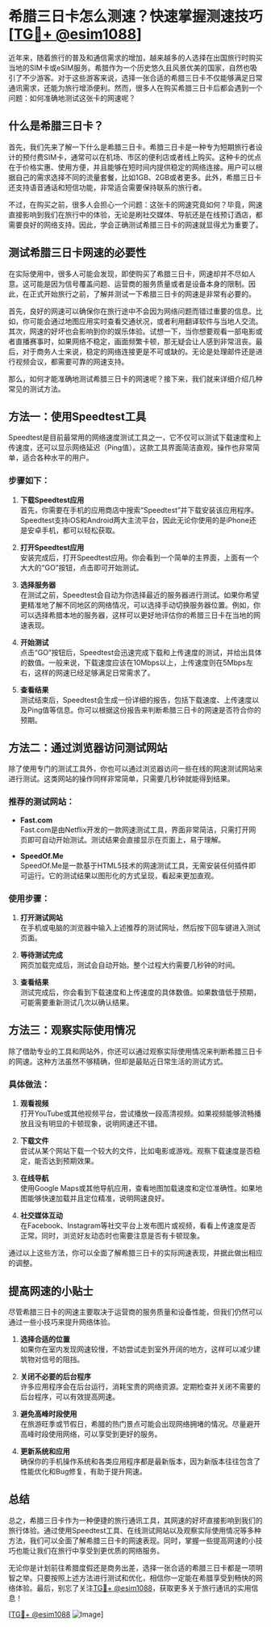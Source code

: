 # 希腊三日卡怎么测速？快速掌握测速技巧[[TG💪+ @esim1088](https://t.me/s/esim1088)]

近年来，随着旅行的普及和通信需求的增加，越来越多的人选择在出国旅行时购买当地的SIM卡或eSIM服务。希腊作为一个历史悠久且风景优美的国家，自然也吸引了不少游客。对于这些游客来说，选择一张合适的希腊三日卡不仅能够满足日常通讯需求，还能为旅行增添便利。然而，很多人在购买希腊三日卡后都会遇到一个问题：如何准确地测试这张卡的网速呢？

## 什么是希腊三日卡？

首先，我们先来了解一下什么是希腊三日卡。希腊三日卡是一种专为短期旅行者设计的预付费SIM卡，通常可以在机场、市区的便利店或者线上购买。这种卡的优点在于价格实惠、使用方便，并且能够在短时间内提供稳定的网络连接。用户可以根据自己的需求选择不同的流量套餐，比如1GB、2GB或者更多。此外，希腊三日卡还支持语音通话和短信功能，非常适合需要保持联系的旅行者。

不过，在购买之前，很多人会担心一个问题：这张卡的网速究竟如何？毕竟，网速直接影响到我们在旅行中的体验，无论是刷社交媒体、导航还是在线预订酒店，都需要良好的网络支持。因此，学会正确测试希腊三日卡的网速就显得尤为重要了。

## 测试希腊三日卡网速的必要性

在实际使用中，很多人可能会发现，即使购买了希腊三日卡，网速却并不尽如人意。这可能是因为信号覆盖问题、运营商的服务质量或者是设备本身的限制。因此，在正式开始旅行之前，了解并测试一下希腊三日卡的网速是非常有必要的。

首先，良好的网速可以确保你在旅行途中不会因为网络问题而错过重要的信息。比如，你可能会通过地图应用实时查看交通状况，或者利用翻译软件与当地人交流。其次，网速的好坏也会影响到你的娱乐体验。试想一下，当你想要观看一部电影或者直播赛事时，如果网络不稳定，画面频繁卡顿，那无疑会让人感到非常沮丧。最后，对于商务人士来说，稳定的网络连接更是不可或缺的。无论是处理邮件还是进行视频会议，都需要可靠的网速支持。

那么，如何才能准确地测试希腊三日卡的网速呢？接下来，我们就来详细介绍几种常见的测试方法。

## 方法一：使用Speedtest工具

Speedtest是目前最常用的网络速度测试工具之一，它不仅可以测试下载速度和上传速度，还可以显示网络延迟（Ping值）。这款工具界面简洁直观，操作也非常简单，适合各种水平的用户。

### 步骤如下：

1. **下载Speedtest应用**  
   首先，你需要在手机的应用商店中搜索“Speedtest”并下载安装该应用程序。Speedtest支持iOS和Android两大主流平台，因此无论你使用的是iPhone还是安卓手机，都可以轻松获取。

2. **打开Speedtest应用**  
   安装完成后，打开Speedtest应用。你会看到一个简单的主界面，上面有一个大大的“GO”按钮，点击即可开始测试。

3. **选择服务器**  
   在测试之前，Speedtest会自动为你选择最近的服务器进行测试。如果你希望更精准地了解不同地区的网络情况，可以选择手动切换服务器位置。例如，你可以选择希腊本地的服务器，这样可以更好地评估你的希腊三日卡在当地的网速表现。

4. **开始测试**  
   点击“GO”按钮后，Speedtest会迅速完成下载和上传速度的测试，并给出具体的数值。一般来说，下载速度应该在10Mbps以上，上传速度则在5Mbps左右，这样的网速已经足够满足日常需求了。

5. **查看结果**  
   测试结束后，Speedtest会生成一份详细的报告，包括下载速度、上传速度以及Ping值等信息。你可以根据这份报告来判断希腊三日卡的网速是否符合你的预期。

## 方法二：通过浏览器访问测试网站

除了使用专门的测试工具外，你也可以通过浏览器访问一些在线的网速测试网站来进行测试。这类网站的操作同样非常简单，只需要几秒钟就能得到结果。

### 推荐的测试网站：

- **Fast.com**  
  Fast.com是由Netflix开发的一款网速测试工具，界面非常简洁，只需打开网页即可自动开始测试。测试结果会直接显示在页面上，易于理解。

- **SpeedOf.Me**  
  SpeedOf.Me是一款基于HTML5技术的网速测试工具，无需安装任何插件即可运行。它的测试结果以图形化的方式呈现，看起来更加直观。

### 使用步骤：

1. **打开测试网站**  
   在手机或电脑的浏览器中输入上述推荐的测试网址，然后按下回车键进入测试页面。

2. **等待测试完成**  
   网页加载完成后，测试会自动开始。整个过程大约需要几秒钟的时间。

3. **查看结果**  
   测试完成后，你会看到下载速度和上传速度的具体数值。如果数值低于预期，可能需要重新测试几次以确认结果。

## 方法三：观察实际使用情况

除了借助专业的工具和网站外，你还可以通过观察实际使用情况来判断希腊三日卡的网速。这种方法虽然不够精确，但却是最贴近日常生活的测试方式。

### 具体做法：

1. **观看视频**  
   打开YouTube或其他视频平台，尝试播放一段高清视频。如果视频能够流畅播放且没有明显的卡顿现象，说明网速还不错。

2. **下载文件**  
   尝试从某个网站下载一个较大的文件，比如电影或游戏。观察下载速度是否稳定，能否达到预期效果。

3. **在线导航**  
   使用Google Maps或其他导航应用，查看地图加载速度和定位准确性。如果地图能够快速加载并且定位精准，说明网速良好。

4. **社交媒体互动**  
   在Facebook、Instagram等社交平台上发布图片或视频，看看上传速度是否正常。同时，浏览好友动态时也需要注意是否有卡顿现象。

通过以上这些方法，你可以全面了解希腊三日卡的实际网速表现，并据此做出相应的调整。

## 提高网速的小贴士

尽管希腊三日卡的网速主要取决于运营商的服务质量和设备性能，但我们仍然可以通过一些小技巧来提升网络体验。

1. **选择合适的位置**  
   如果你在室内发现网速较慢，不妨尝试走到室外开阔的地方，这样可以减少建筑物对信号的阻挡。

2. **关闭不必要的后台程序**  
   许多应用程序会在后台运行，消耗宝贵的网络资源。定期检查并关闭不需要的后台程序，可以有效提高网速。

3. **避免高峰时段使用**  
   在旅游旺季或节假日，希腊的热门景点可能会出现网络拥堵的情况。尽量避开高峰时段使用网络，可以享受到更好的服务。

4. **更新系统和应用**  
   确保你的手机操作系统和各类应用程序都是最新版本，因为新版本往往包含了性能优化和Bug修复，有助于提升网速。

## 总结

总之，希腊三日卡作为一种便捷的旅行通讯工具，其网速的好坏直接影响到我们的旅行体验。通过使用Speedtest工具、在线测试网站以及观察实际使用情况等多种方法，我们可以全面了解希腊三日卡的网速表现。同时，掌握一些提高网速的小技巧也能让我们在旅行中享受到更优质的网络服务。

无论你是计划前往希腊度假还是商务出差，选择一张合适的希腊三日卡都是一项明智之举。只要按照上述方法进行测试和优化，相信你一定能在希腊享受到畅快的网络体验。最后，别忘了关注[TG💪+ @esim1088](https://t.me/s/esim1088)，获取更多关于旅行通讯的实用信息！

[[TG💪+ @esim1088](https://t.me/s/esim1088) ![Image](https://i.postimg.cc/4NQfJmqS/Snipaste-2025-05-13-00-14-12.png)]
